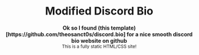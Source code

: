 <h1 align="center">Modified Discord Bio</h1>
<p align="center">
  <b>Ok so I found (this template)[https://github.com/theosanct0s/discord.bio] for a nice smooth discord bio website on github</b></br>
  <sub>This is a fully static HTML/CSS site!<sub>
</p>
